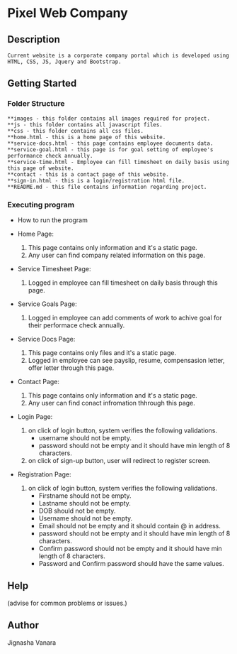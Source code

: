 # Pixel Web Company

## Description
    Current website is a corporate company portal which is developed using HTML, CSS, JS, Jquery and Bootstrap.

## Getting Started

### Folder Structure
    **images - this folder contains all images required for project.
    **js - this folder contains all javascript files.
    **css - this folder contains all css files.
    **home.html - this is a home page of this website.
    **service-docs.html - this page contains employee documents data.
    **service-goal.html - this page is for goal setting of employee's performance check annually.
    **service-time.html - Employee can fill timesheet on daily basis using this page of website.
    **contact - this is a contact page of this website.
    **sign-in.html - this is a login/registration html file.
    **README.md - this file contains information regarding project.

### Executing program

* How to run the program

* Home Page:
    1. This page contains only information and it's a static page.
    2. Any user can find company related information on this page.

* Service Timesheet Page:
    1. Logged in employee can fill timesheet on daily basis through this page.

* Service Goals Page:
    1. Logged in employee can add comments of work to achive goal for their performace check annually.

* Service Docs Page:
    1. This page contains only files and it's a static page.
    2. Logged in employee can see payslip, resume, compensasion letter, offer letter through this page.

* Contact Page:
    1. This page contains only information and it's a static page.
    2. Any user can find conact infromation thhrough this page.

* Login Page:
    1. on click of login button, system verifies the following validations.
        - username should not be empty.
        - password should not be empty and it should have min length of 8 characters.
    2. on click of sign-up button, user will redirect to register screen.

* Registration Page:
    1. on click of login button, system verifies the following validations.
        - Firstname should not be empty.
        - Lastname should not be empty.
        - DOB should not be empty.
        - Username should not be empty.
        - Email should not be empty and it should contain @ in address.
        - password should not be empty and it should have min length of 8 characters.
        - Confirm password should not be empty and it should have min length of 8 characters.
        - Password and Confirm password should have the same values.

## Help
(advise for common problems or issues.)

## Author
Jignasha Vanara
